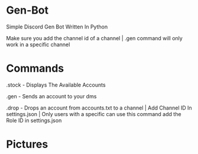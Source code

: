 # Gen-Bot
Simple Discord Gen Bot Written In Python

Make sure you add the channel id of a channel | .gen command will only work in a specific channel

# Commands

.stock - Displays The Available Accounts

.gen <account> - Sends an account to your dms

.drop - Drops an account from accounts.txt to a channel | Add Channel ID In settings.json | Only users with a specific can use this command add the Role ID in settings.json

# Pictures
